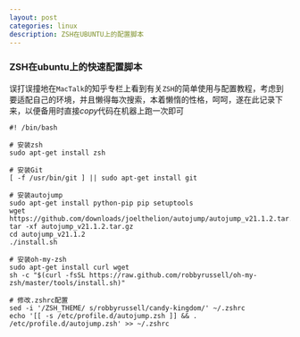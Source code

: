 ```yaml
---
layout: post
categories: linux
description: ZSH在UBUNTU上的配置脚本 
---
```


### ZSH在ubuntu上的快速配置脚本

误打误撞地在`MacTalk`的知乎专栏上看到有关`ZSH`的简单使用与配置教程，考虑到要适配自己的环境，并且懒得每次搜索，本着懒惰的性格，呵呵，遂在此记录下来，以便备用时直接*copy*代码在机器上跑一次即可

```shell
#! /bin/bash

# 安装zsh
sudo apt-get install zsh

# 安装Git
[ -f /usr/bin/git ] || sudo apt-get install git

# 安装autojump
sudo apt-get install python-pip pip setuptools
wget https://github.com/downloads/joelthelion/autojump/autojump_v21.1.2.tar.gz
tar -xf autojump_v21.1.2.tar.gz
cd autojump_v21.1.2
./install.sh

# 安装oh-my-zsh
sudo apt-get install curl wget
sh -c "$(curl -fsSL https://raw.github.com/robbyrussell/oh-my-zsh/master/tools/install.sh)"

# 修改.zshrc配置
sed -i '/ZSH_THEME/ s/robbyrussell/candy-kingdom/' ~/.zshrc
echo '[[ -s /etc/profile.d/autojump.zsh ]] && . /etc/profile.d/autojump.zsh' >> ~/.zshrc
```
